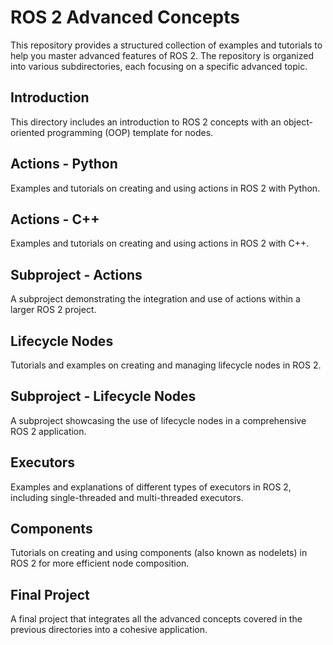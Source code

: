 # ROS 2 Advanced Concepts

This repository provides a structured collection of examples and tutorials to help you master advanced features of ROS 2. The repository is organized into various subdirectories, each focusing on a specific advanced topic.

## Introduction

This directory includes an introduction to ROS 2 concepts with an object-oriented programming (OOP) template for nodes.

## Actions - Python

Examples and tutorials on creating and using actions in ROS 2 with Python.

## Actions - C++

Examples and tutorials on creating and using actions in ROS 2 with C++.

## Subproject - Actions

A subproject demonstrating the integration and use of actions within a larger ROS 2 project.

## Lifecycle Nodes

Tutorials and examples on creating and managing lifecycle nodes in ROS 2.

## Subproject - Lifecycle Nodes

A subproject showcasing the use of lifecycle nodes in a comprehensive ROS 2 application.

## Executors

Examples and explanations of different types of executors in ROS 2, including single-threaded and multi-threaded executors.

## Components

Tutorials on creating and using components (also known as nodelets) in ROS 2 for more efficient node composition.

## Final Project

A final project that integrates all the advanced concepts covered in the previous directories into a cohesive application.

